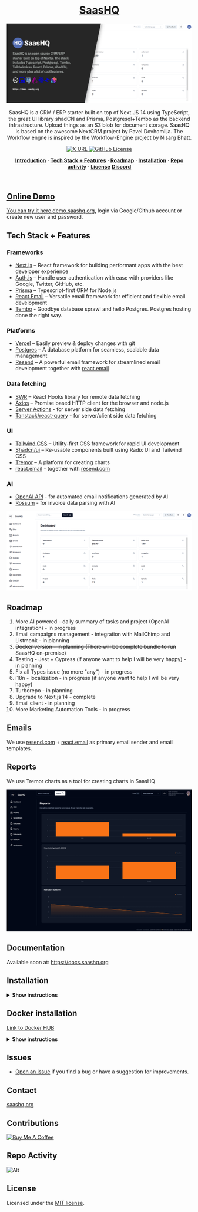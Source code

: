 <a href="https://demo.saashq.org/">
  <h1 align="center">SaasHQ</h1>
</a>

<p align="center">
<img alt="OG" src="public/images/opengraph-image.png" />
</p>

<p align="center">
SaasHQ is a CRM / ERP starter built on top of Next.JS 14 using TypeScript, the great UI library shadCN and Prisma, Postgresql+Tembo as the backend infrastructure. Upload things as an S3 blob for document storage. SaasHQ is based on the awesome NextCRM project by Pavel Dovhomilja. The Workflow engne is inspired by 
the Workflow-Engine project by Nisarg Bhatt.
</p>

<p align="center">
  <a href="https://twitter.com/saashqdev">
    <img alt="X URL" src="https://img.shields.io/twitter/url?url=https%3A%2F%2Ftwitter.com%2Fsaashqdev">
  </a>
  <a href="https://github.com/saashqdev/saashq/blob/main/LICENSE">
    <img alt="GitHub License" src="https://img.shields.io/github/license/saashqdev/saashq">
  </a>
</p>

<p align="center">
  <a href="#online-demo"><strong>Introduction</strong></a> ·
  <a href="#tech-stack--features"><strong>Tech Stack + Features</strong></a> ·
  <a href="#roadmap"><strong>Roadmap</strong></a> ·
  <a href="#installation"><strong>Installation</strong></a> ·
  <a href="#repo-activity"><strong>Repo activity</strong></a> ·
  <a href="#license"><strong>License</strong></a>
  <a href="https://discord.gg/kBhAUKBMgf"><strong>Discord</strong>  
</p>
<br/>


## Online Demo

You can try it here [demo.saashq.org](https://demo.saashq.org), login via Google/Github account or create new user and password.

## Tech Stack + Features

### Frameworks

- [Next.js](https://nextjs.org/) – React framework for building performant apps with the best developer experience
- [Auth.js](https://authjs.dev/) – Handle user authentication with ease with providers like Google, Twitter, GitHub, etc.
- [Prisma](https://www.prisma.io/) – Typescript-first ORM for Node.js
- [React Email](https://react.email/) – Versatile email framework for efficient and flexible email development
- [Tembo](https://tembo.io) - Goodbye database sprawl and hello Postgres. Postgres hosting done the right way.

### Platforms

- [Vercel](https://vercel.com/) – Easily preview & deploy changes with git
- [Postgres](https://postgres.com/) – A database platform for seamless, scalable data management
- [Resend](https://resend.com/) – A powerful email framework for streamlined email development together with [react.email](https://react.email)

### Data fetching

- [SWR](https://swr.vercel.app/) – React Hooks library for remote data fetching
- [Axios](https://axios-http.com/) – Promise based HTTP client for the browser and node.js
- [Server Actions]() - for server side data fetching
- [Tanstack/react-query](https://react-query.tanstack.com/) - for server/client side data fetching

### UI

- [Tailwind CSS](https://tailwindcss.com/) – Utility-first CSS framework for rapid UI development
- [Shadcn/ui](https://ui.shadcn.com/) – Re-usable components built using Radix UI and Tailwind CSS
- [Tremor](https://www.tremor.so/) – A platform for creating charts
- [react.email](https://react.email) - together with [resend.com](https://resend.com)

### AI

- [OpenAI API](https://openai.com/blog/openai-api) - for automated email notifications generated by AI
- [Rossum](https://rossum.ai/) - for invoice data parsing with AI

![hero](/public/og.png)

## Roadmap

1. More AI powered - daily summary of tasks and project (OpenAI integration) - in progress
2. Email campaigns management - integration with MailChimp and Listmonk - in planning
3. ~~Docker version - in planning (There will be complete bundle to run SaasHQ on-premise)~~
4. Testing - Jest + Cypress (if anyone want to help I will be very happy) - in planning
5. Fix all Types issue (no more "any") - in progress
6. i18n - localization - in progress (if anyone want to help I will be very happy)
7. Turborepo - in planning
8. Upgrade to Next.js 14 - complete
9. Email client - in planning
10. More Marketing Automation Tools - in progress

## Emails

We use [resend.com](https://resend.com) + [react.email](https://react.email) as primary email sender and email templates.

## Reports

We use Tremor charts as a tool for creating charts in SaasHQ

![hero](/public/reports.png)

## Documentation

Available soon at: https://docs.saashq.org

## Installation

<details><summary><b>Show instructions</b></summary>

1. Clone the repository:

   ```sh
   git clone https://github.com/saashqdev/saashq.git
   cd saashq
   ```

1. Install the preset:

   ```sh
   npm install
   ```

1. Copy the environment variables to .env

   ```sh
   cp .env.example .env
   ```

   ```sh
   cp .env.local.example .env.local
   ```

   **.env**

   > > - You will need a Postgresql URI string for Prisma ORM

   **.env.local**

   > > - NextAUTH - for auth
   > > - uploadthings - for storing files
   > > - rossum - for invoice data exporting
   > > - openAI - for automatic Project management assistant
   > > - SMTP and IMAP for emails

1. Init Prisma

   ```sh
    npx prisma generate
    npx prisma db push
   ```

1. Import initial data from initial-data folder

   ```sh
   npx prisma db seed
   ```

1. Run app on local

   ```sh
   npm run dev
   ```

1. http://localhost:3000

</details>

## Docker installation

[Link to Docker HUB](https://hub.docker.com/repository/saashqdev/saashq/general)

<details><summary><b>Show instructions</b></summary>

1. Postgreql URI string for Prisma ORM:

2. Install the preset:

   ```create
   .env (for Prisma URI string) and .env.local (all others ENVs) file inside docker folder
   ```

3. run docker-compose

   ```sh
   docker-compose up -d
   ```

4. Init Prisma

   ```sh
    docker-compose exec saashq npx prisma generate
    docker-compose exec saashq npx prisma db push
   ```

5. Import initial data from initial-data folder

   ```sh
   npx prisma db seed
   ```

6. http://localhost:3000
</details>

## Issues

- [Open an issue](https://github.com/saashqdev/saashq/issues) if you find a bug or have a suggestion for improvements.

## Contact

[saashq.org](https://saashq.org)

## Contributions

<a href="https://www.buymeacoffee.com/saashqdev" target="_blank"><img src="https://cdn.buymeacoffee.com/buttons/default-orange.png" alt="Buy Me A Coffee" height="41" width="174"></a> 

## Repo Activity

![Alt](https://repobeats.axiom.co/api/embed/2e232d8085eb660d127f4d8885e560dd08450630.svg "Repobeats analytics image")

## License

Licensed under the [MIT license](https://github.com/saashqdev/saashq/blob/main/LICENSE.md).
